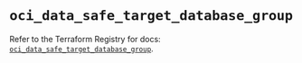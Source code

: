 # `oci_data_safe_target_database_group`

Refer to the Terraform Registry for docs: [`oci_data_safe_target_database_group`](https://registry.terraform.io/providers/oracle/oci/7.19.0/docs/resources/data_safe_target_database_group).
